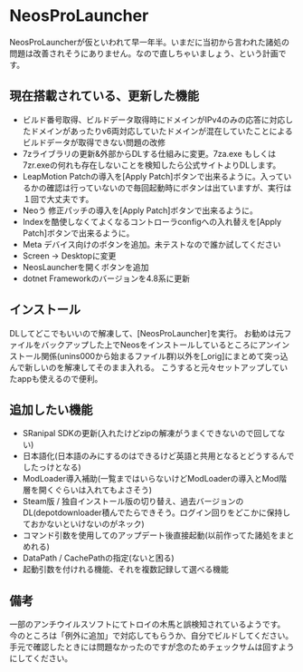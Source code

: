 # NeosProLauncher

NeosProLauncherが仮といわれて早一年半。いまだに当初から言われた諸処の問題は改善されそうにありません。なので直しちゃいましょう、という計画です。

## 現在搭載されている、更新した機能

- ビルド番号取得、ビルドデータ取得時にドメインがIPv4のみの応答に対応したドメインがあったりv6両対応していたドメインが混在していたことによるビルドデータが取得できない問題の改修
- 7zライブラリの更新&外部からDLする仕組みに変更。7za.exe もしくは7zr.exeの何れも存在しないことを検知したら公式サイトよりDLします。
- LeapMotion Patchの導入を[Apply Patch]ボタンで出来るように。入っているかの確認は行っていないので毎回起動時にボタンは出ていますが、実行は１回で大丈夫です。
- Neoう 修正パッチの導入を[Apply Patch]ボタンで出来るように。
- Indexを酷使しなくてよくなるコントローラconfigへの入れ替えを[Apply Patch]ボタンで出来るように。
- Meta デバイス向けのボタンを追加。未テストなので誰か試してください
- Screen -> Desktopに変更
- NeosLauncherを開くボタンを追加
- dotnet Frameworkのバージョンを4.8系に更新

## インストール

DLしてどこでもいいので解凍して、[NeosProLauncher]を実行。
お勧めは元ファイルをバックアップした上でNeosをインストールしているところにアンインストール関係(unins000から始まるファイル群)以外を[_orig]にまとめて突っ込んで新しいのを解凍してそのまま入れる。
こうすると元々セットアップしていたappも使えるので便利。 
## 追加したい機能

- SRanipal SDKの更新(入れたけどzipの解凍がうまくできないので回してない)
- 日本語化(日本語のみにするのはできるけど英語と共用となるとどうするんでしたっけとなる)
- ModLoader導入補助(一覧まではいらないけどModLoaderの導入とMod階層を開くぐらいは入れてもよさそう)
- Steam版 / 独自インストール版の切り替え、過去バージョンのDL(depotdownloader積んでたらできそう。ログイン回りをどこかに保持しておかないといけないのがネック) 
- コマンド引数を使用してのアップデート後直接起動(以前作ってた諸処をまとめれる)
- DataPath / CachePathの指定(ないと困る)
- 起動引数を付けれる機能、それを複数記録して選べる機能

## 備考
一部のアンチウイルスソフトにてトロイの木馬と誤検知されているようです。
今のところは「例外に追加」で対応してもらうか、自分でビルドしてください。
手元で確認したときには問題なかったのですが念のためチェックサムは回すようにしてください。

